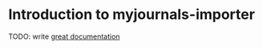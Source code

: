 # Introduction to myjournals-importer

TODO: write [great documentation](http://jacobian.org/writing/great-documentation/what-to-write/)
